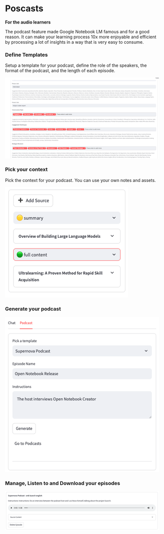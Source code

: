 # Poscasts

**For the audio learners**

The podcast feature made Google Notebook LM famous and for a good reason. It can make your learning process 10x more enjoyable and efficient by processing a lot of insights in a way that is very easy to consume.

### Define Templates

Setup a template for your podcast, define the role of the speakers, the format of the podcast, and the length of each episode.

![Podcast Temmplates](assets/podcast_template.png)

### Pick your context

Pick the context for your podcast. You can use your own notes and assets.

![Context](assets/context.png)

### Generate your podcast

![Context](assets/podcast.png)

### Manage, Listen to and Download your episodes

![Context](assets/podcast_listen.png)